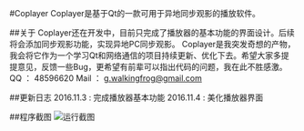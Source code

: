 #Coplayer
Coplayer是基于Qt的一款可用于异地同步观影的播放软件。

##关于
Coplayer还在开发中，目前只完成了播放器的基本功能的界面设计。后续将会添加同步观影功能，实现异地PC同步观影。
Coplayer是我突发奇想的产物，我会将它作为一个学习Qt和网络通信的项目持续更新、优化下去。希望大家多提提意见，反馈一些Bug，更希望有前辈可以指出代码的问题，我在此不胜感激。
QQ ： 48596620
Mail ： g.walkingfrog@gmail.com

##更新日志
2016.11.3 : 完成播放器基本功能
2016.11.4 : 美化播放器界面

##程序截图
![运行截图](https://github.com/WalkingFrog/CoPlayer/blob/master/other/ui.png)
